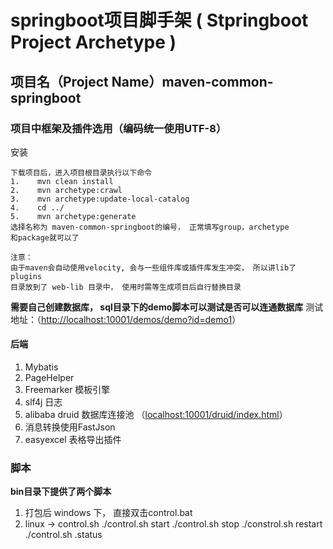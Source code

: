 # springboot项目脚手架 ( Stpringboot Project Archetype )
## 项目名（Project Name）maven-common-springboot
### 项目中框架及插件选用（编码统一使用UTF-8）
   安装
   
    下载项目后，进入项目根目录执行以下命令 
    1.    mvn clean install
    2.    mvn archetype:crawl
    3.    mvn archetype:update-local-catalog 
    4.    cd ../  
    5.    mvn archetype:generate
    选择名称为 maven-common-springboot的编号， 正常填写group，archetype
    和package就可以了
    
    注意：
    由于maven会自动使用velocity, 会与一些组件库或插件库发生冲突， 所以讲lib了plugins
    目录放到了 web-lib 目录中， 使用时需等生成项目后自行替换目录

**需要自己创建数据库， sql目录下的demo脚本可以测试是否可以连通数据库**
测试地址：（[http://localhost:10001/demos/demo?id=demo1](http://localhost:10001/demos/demo?id=demo1)）
#### 后端
1.  Mybatis
2.  PageHelper
3.  Freemarker 模板引擎
4.  slf4j 日志
5.  alibaba druid 数据库连接池 （[localhost:10001/druid/index.html](localhost:10001/druid/index.html)）
6.  消息转换使用FastJson
7.  easyexcel 表格导出插件
### 脚本
**bin目录下提供了两个脚本**
1.  打包后 windows  下， 
直接双击control.bat
2.  linux -> control.sh
./control.sh start
./control.sh stop
./constrol.sh restart
./control.sh .status

